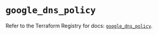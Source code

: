 # `google_dns_policy`

Refer to the Terraform Registry for docs: [`google_dns_policy`](https://registry.terraform.io/providers/hashicorp/google-beta/6.11.1/docs/resources/google_dns_policy).
